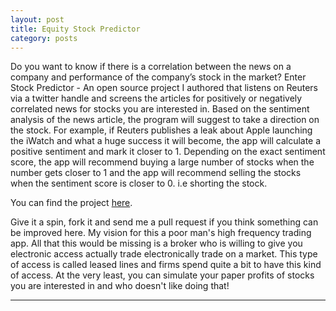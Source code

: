 ```yaml
---
layout: post
title: Equity Stock Predictor
category: posts
---
```

Do you want to know if there is a correlation between the news on a company and performance of the company’s stock in the market? Enter Stock Predictor - An open source project I authored that listens on Reuters via a twitter handle and screens the articles for positively or negatively correlated news for stocks you are interested in. Based on the sentiment analysis of the news article, the program will suggest to take a direction on the stock. For example, if Reuters publishes a leak about Apple launching the iWatch and what a huge success it will become, the app will calculate a positive sentiment and mark it closer to 1. Depending on the exact sentiment score, the app will recommend buying a large number of stocks when the number gets closer to 1 and the app will recommend selling the stocks when the sentiment score is closer to 0. i.e shorting the stock.

You can find the project  <a href ="https://github.com/jasti/Stock-Predictor">here</a>.  

Give it a spin, fork it and send me a pull request if you think something can be improved here. My vision for this a poor man's high frequency trading app. All that this would be missing is a broker who is willing to give you electronic access actually trade electronically trade on a market. This type of access is called leased lines and firms spend quite a bit to have this kind of access. At the very least, you can simulate your paper profits of stocks you are interested in and who doesn't like doing that!


---